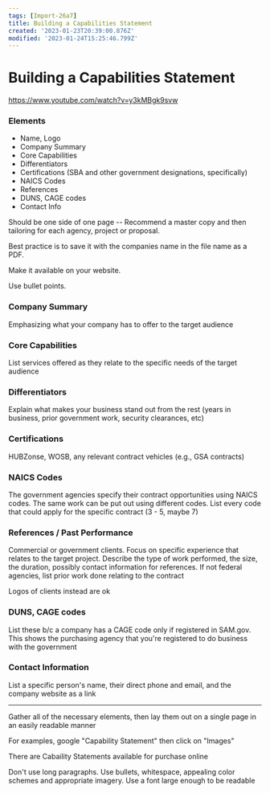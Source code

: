 ```yaml
---
tags: [Import-26a7]
title: Building a Capabilities Statement
created: '2023-01-23T20:39:00.876Z'
modified: '2023-01-24T15:25:46.799Z'
---
```


# Building a Capabilities Statement
<https://www.youtube.com/watch?v=y3kMBgk9svw>

### Elements
* Name, Logo
* Company Summary
* Core Capabilities
* Differentiators
* Certifications (SBA and other government designations, specifically)
* NAICS Codes
* References
* DUNS, CAGE codes
* Contact Info

Should be one side of one page -- Recommend a master copy and then tailoring for each agency, project or proposal.

Best practice is to save it with the companies name in the file name as a PDF.

Make it available on your website.

Use bullet points.

### Company Summary
Emphasizing what your company has to offer to the target audience

### Core Capabilities
List services offered as they relate to the specific needs of the target audience

### Differentiators
Explain what makes your business stand out from the rest (years in business, prior government work, security clearances, etc)

### Certifications
HUBZonse, WOSB, any relevant contract vehicles (e.g., GSA contracts)

### NAICS Codes
The government agencies specify their contract opportunities using NAICS codes. The same work can be put out using different codes. List every code that could apply for the specific contract (3 - 5, maybe 7)

### References / Past Performance
Commercial or government clients. Focus on specific experience that relates to the target project. Describe the type of work performed, the size, the duration, possibly contact information for references. If not federal agencies, list prior work done relating to the contract

Logos of clients instead are ok

### DUNS, CAGE codes
List these b/c a company has a CAGE code only if registered in SAM.gov. This shows the purchasing agency that you're registered to do business with the government

### Contact Information
List a specific person's name, their direct phone and email, and the company website as a link
___

Gather all of the necessary elements, then lay them out on a single page in an easily readable manner

For examples, google "Capability Statement" then click on "Images"

There are Cabaility Statements available for purchase online

Don't use long paragraphs. Use bullets, whitespace, appealing color schemes and appropriate imagery. Use a font large enough to be readable
